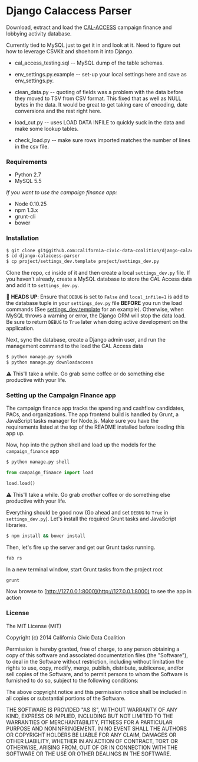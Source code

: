 # Django Calaccess Parser

Download, extract and load the [CAL-ACCESS](http://www.sos.ca.gov/prd/cal-access/) campaign finance and lobbying activity database.

Currently tied to MySQL just to get it in and look at it. Need to figure out how to leverage CSVKit and shoehorn it into Django.

* cal_access_testing.sql -- MySQL dump of the table schemas.

* env_settings.py.example -- set-up your local settings here and save as env_settings.py.

* clean_data.py -- quoting of fields was a problem with the data before they moved to TSV from CSV format. This fixed that as well as NULL bytes in the data. It would be great to get taking care of encoding, date conversions and the rest right here.

* load_cut.py -- uses LOAD DATA INFILE to quickly suck in the data and make some lookup tables.

* check_load.py -- make sure rows imported matches the number of lines in the csv file.

### Requirements
- Python 2.7
- MySQL 5.5

*If you want to use the campaign finance app:*
- Node 0.10.25
- npm 1.3.x
- grunt-cli
- bower

### Installation
```bash
$ git clone git@github.com:california-civic-data-coalition/django-calaccess-parser.git
$ cd django-calaccess-parser
$ cp project/settings_dev.template project/settings_dev.py
```
Clone the repo, `cd` inside of it and then create a local `settings_dev.py` file. If you haven't already, create a MySQL database to store the CAL Access data and add it to `settings_dev.py`.

:rotating_light: __HEADS UP__: Ensure that `DEBUG` is set to `False` and `local_infile=1` is add to the database tuple in your `settings_dev.py` file __BEFORE__ you run the load commands (See [settings_dev.template](https://github.com/california-civic-data-coalition/django-calaccess-parser/blob/master/project/settings_dev.template) for an example). Otherwise, when MySQL throws a warning or error, the Django ORM will stop the data load. Be sure to return `DEBUG` to `True` later when doing active development on the application.

Next, sync the database, create a Django admin user, and run the management command to the load the CAL Access data 
```bash
$ python manage.py syncdb
$ python manage.py downloadaccess
```

:warning: This'll take a while. Go grab some coffee or do something else productive with your life.

### Setting up the Campaign Finance app

The campaign finance app tracks the spending and cashflow candidates, PACs, and organizations. The app frontend build is handled by Grunt, a JavaScript tasks manager for Node.js. Make sure you have the requirements listed at the top of the README installed before loading this app up. 

Now, hop into the python shell and load up the models for the `campaign_finance` app
```bash
$ python manage.py shell
```
```python
from campaign_finance import load

load.load()
```
:warning: This'll take a while. Go grab *another* coffee or do something else productive with your life.

Everything should be good now (Go ahead and set `DEBUG` to `True` in `settings_dev.py`). Let's install the required Grunt tasks and JavaScript libraries. 
```bash
$ npm install && bower install
```

Then, let's fire up the server and get our Grunt tasks running.
```bash 
fab rs
```

In a new terminal window, start Grunt tasks from the project root
```bash
grunt
```
Now browse to [http://127.0.0.1:8000](http://127.0.0.1:8000) to see the app in action

### License
The MIT License (MIT)

Copyright (c) 2014 California Civic Data Coalition

Permission is hereby granted, free of charge, to any person obtaining a copy
of this software and associated documentation files (the "Software"), to deal
in the Software without restriction, including without limitation the rights
to use, copy, modify, merge, publish, distribute, sublicense, and/or sell
copies of the Software, and to permit persons to whom the Software is
furnished to do so, subject to the following conditions:

The above copyright notice and this permission notice shall be included in all
copies or substantial portions of the Software.

THE SOFTWARE IS PROVIDED "AS IS", WITHOUT WARRANTY OF ANY KIND, EXPRESS OR
IMPLIED, INCLUDING BUT NOT LIMITED TO THE WARRANTIES OF MERCHANTABILITY,
FITNESS FOR A PARTICULAR PURPOSE AND NONINFRINGEMENT. IN NO EVENT SHALL THE
AUTHORS OR COPYRIGHT HOLDERS BE LIABLE FOR ANY CLAIM, DAMAGES OR OTHER
LIABILITY, WHETHER IN AN ACTION OF CONTRACT, TORT OR OTHERWISE, ARISING FROM,
OUT OF OR IN CONNECTION WITH THE SOFTWARE OR THE USE OR OTHER DEALINGS IN THE
SOFTWARE.
